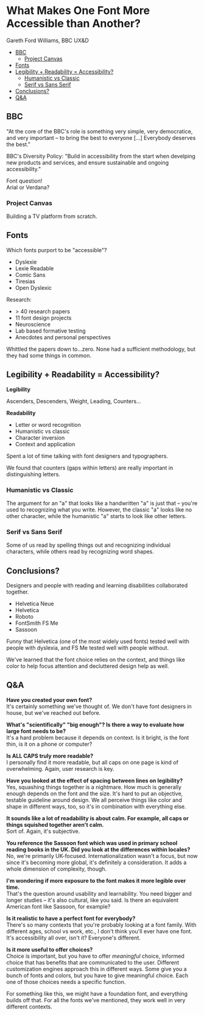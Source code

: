 # What Makes One Font More Accessible than Another?

Gareth Ford Williams, BBC UX&D

* [BBC](#bbc)
  * [Project Canvas](#project-canvas)
* [Fonts](#fonts)
* [Legibility + Readability = Accessibility?](#legibility--readability--accessibility)
  * [Humanistic vs Classic](#humanistic-vs-classic)
  * [Serif vs Sans Serif](#serif-vs-sans-serif)
* [Conclusions?](#conclusions)
* [Q&A](#qa)

## BBC

"At the core of the BBC's role is something very simple, very democratice, and very important – to bring the best to everyone […] Everybody deserves the best."

BBC's Diversity Policy: "Build in accessibility from the start when develping new products and services, and ensure sustainable and ongoing accessibility."

Font question!  
Arial or Verdana?

### Project Canvas

Building a TV platform from scratch.

## Fonts

Which fonts purport to be "accessible"?

* Dyslexie
* Lexie Readable
* Comic Sans
* Tiresias
* Open Dyslexic

Research:

* \> 40 research papers
* 11 font design projects
* Neuroscience
* Lab based formative testing
* Anecdotes and personal perspectives

Whittled the papers down to…zero. None had a sufficient methodology, but they had some things in common.

## Legibility + Readability = Accessibility?

**Legibility**

Ascenders, Descenders, Weight, Leading, Counters…

**Readability**

* Letter or word recognition
* Humanistic vs classic
* Character inversion
* Context and application

Spent a lot of time talking with font designers and typographers.

We found that counters (gaps within letters) are really important in distinguishing letters.

### Humanistic vs Classic

The argument for an "a" that looks like a handwritten "a" is just that – you're used to recognizing what you write. However, the classic "a" looks like no other character, while the humanistic "a" starts to look like other letters.

### Serif vs Sans Serif

Some of us read by spelling things out and recognizing individual characters, while others read by recognizing word shapes.

## Conclusions?

Designers and people with reading and learning disabilities collaborated together.

* Helvetica Neue
* Helvetica
* Roboto
* FontSmith FS Me
* Sassoon

Funny that Helvetica (one of the most widely used fonts) tested well with people with dyslexia, and FS Me tested well with people without.

We've learned that the font choice relies on the context, and things like color to help focus attention and decluttered design help as well.

## Q&A

**Have you created your own font?**  
It's certainly something we've thought of. We don't have font designers in house, but we've reached out before.

**What's "scientifically" "big enough"? Is there a way to evaluate how large font needs to be?**  
It's a hard problem because it depends on context. Is it bright, is the font thin, is it on a phone or computer?

**Is ALL CAPS truly more readable?**  
I personally find it more readable, but all caps on one page is kind of overwhelming. Again, user research is key.

**Have you looked at the effect of spacing between lines on legibility?**  
Yes, squashing things together is a nightmare. How much is generally enough depends on the font and the size. It's hard to put an objective, testable guideline around design. We all perceive things like color and shape in different ways, too, so it's in combination with everything else.

**It sounds like a lot of readability is about calm. For example, all caps or things squished together aren't calm.**  
Sort of. Again, it's subjective.

**You reference the Sassoon font which was used in primary school reading books in the UK. Did you look at the differences within locales?**  
No, we're primarily UK-focused. Internationalization wasn't a focus, but now since it's becoming more global, it's definitely a consideration. It adds a whole dimension of complexity, though.

**I'm wondering if more exposure to the font makes it more legible over time.**  
That's the question around usability and learnability. You need bigger and longer studies – it's also cultural, like you said. Is there an equivalent American font like Sassoon, for example?

**Is it realistic to have a perfect font for everybody?**  
There's so many contexts that you're probably looking at a font family. With different ages, school vs work, etc., I don't think you'll ever have one font. It's accessibility all over, isn't it? Everyone's different.

**Is it more useful to offer choices?**  
Choice is important, but you have to offer *meaningful* choice, informed choice that has benefits that are communicated to the user. Different customization engines approach this in different ways. Some give you a bunch of fonts and colors, but you have to give meaningful choice. Each one of those choices needs a specific function.

For something like this, we might have a foundation font, and everything builds off that. For all the fonts we've mentioned, they work well in very different contexts.
